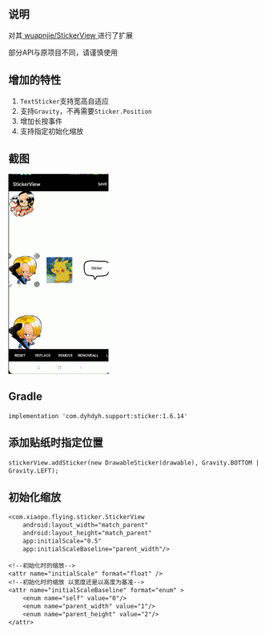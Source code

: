 ## 说明
对其[ wuapnjie/StickerView ](https://github.com/wuapnjie/StickerView)进行了扩展

部分API与原项目不同，请谨慎使用

## 增加的特性
1. `TextSticker`支持宽高自适应
2. 支持`Gravity`，不再需要`Sticker.Position`
3. 增加长按事件
4. 支持指定初始化缩放

## 截图
<img src="screenshots/screenshot.gif" width="200"/>

## Gradle
```
implementation 'com.dyhdyh.support:sticker:1.6.14'
```

## 添加贴纸时指定位置
```
stickerView.addSticker(new DrawableSticker(drawable), Gravity.BOTTOM | Gravity.LEFT);
```

## 初始化缩放
```
<com.xiaopo.flying.sticker.StickerView
    android:layout_width="match_parent"
    android:layout_height="match_parent"
    app:initialScale="0.5"
    app:initialScaleBaseline="parent_width"/>
    
<!--初始化时的缩放-->
<attr name="initialScale" format="float" />
<!--初始化时的缩放 以宽度还是以高度为基准-->
<attr name="initialScaleBaseline" format="enum" >
    <enum name="self" value="0"/>
    <enum name="parent_width" value="1"/>
    <enum name="parent_height" value="2"/>
</attr>
```